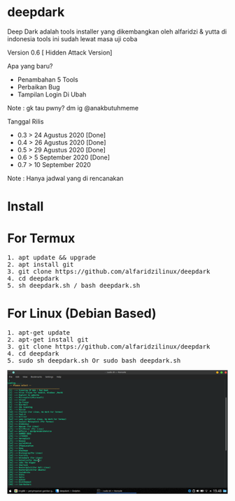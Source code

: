 # deepdark
Deep Dark adalah tools installer yang dikembangkan oleh alfaridzi &amp; yutta di indonesia tools ini sudah lewat masa uji coba

Version 0.6 [ Hidden Attack Version]

Apa yang baru?
- Penambahan 5 Tools
- Perbaikan Bug
- Tampilan Login Di Ubah

Note : gk tau pwny? dm ig @anakbutuhmeme 

Tanggal Rilis

- 0.3 > 24 Agustus 2020 [Done]
- 0.4 > 26 Agustus 2020 [Done]
- 0.5 > 29 Agustus 2020 [Done]
- 0.6 > 5 September 2020 [Done]
- 0.7 > 10 September 2020

Note : Hanya jadwal yang di rencanakan


# Install

# For Termux
<pre>
1. apt update && upgrade
2. apt install git
3. git clone https://github.com/alfaridzilinux/deepdark
4. cd deepdark
5. sh deepdark.sh / bash deepdark.sh
</pre>

# For Linux (Debian Based)
<pre>
1. apt-get update 
2. apt-get install git
3. git clone https://github.com/alfaridzilinux/deepdark
4. cd deepdark
5. sudo sh deepdark.sh Or sudo bash deepdark.sh
</pre>


![](https://raw.githubusercontent.com/ThePrison-X/deepdark/master/images/deepdark06.png)
